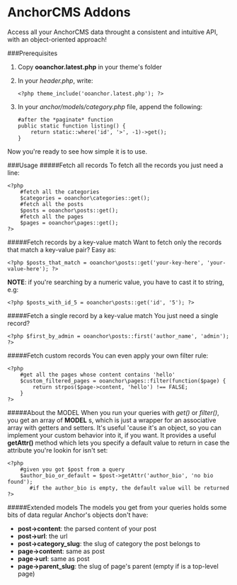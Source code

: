 AnchorCMS Addons
=========

Access all your AnchorCMS data throught a consistent and intuitive API, with an object-oriented approach!

###Prerequisites
 1. Copy **ooanchor.latest.php** in your theme's folder
 2. In your *header.php*, write:

        <?php theme_include('ooanchor.latest.php'); ?>

 3. In your *anchor/models/category.php* file, append the following:
  
        #after the *paginate* function
        public static function listing() {
            return static::where('id', '>', -1)->get();
        }

Now you're ready to see how simple it is to use.

###Usage
#####Fetch all records
To fetch all the records you just need a line:

    <?php
        #fetch all the categories
        $categories = ooanchor\categories::get();
        #fetch all the posts
        $posts = ooanchor\posts::get();
        #fetch all the pages
        $pages = ooanchor\pages::get();
    ?>

#####Fetch records by a key-value match
Want to fetch only the records that match a key-value pair? Easy as:

    <?php $posts_that_match = ooanchor\posts::get('your-key-here', 'your-value-here'); ?>

**NOTE**: if you're searching by a numeric value, you have to cast it to string, e.g:

    <?php $posts_with_id_5 = ooanchor\posts::get('id', '5'); ?>

#####Fetch a single record by a key-value match
You just need a single record? 

    <?php $first_by_admin = ooanchor\posts::first('author_name', 'admin'); ?>

#####Fetch custom records
You can even apply your own filter rule:

    <?php
        #get all the pages whose content contains 'hello'
        $custom_filtered_pages = ooanchor\pages::filter(function($page) {
            return strpos($page->content, 'hello') !== FALSE;
        }
    ?>

#####About the MODEL
When you run your queries with *get()* or *filter()*, you get an array of **MODEL** s, which is just a wrapper for an associative array with getters and setters. It's useful 'cause it's an object, so you can implement your custom behavior into it, if you want. It provides a useful **getAttr()** method which lets you specify a default value to return in case the attribute you're lookin for isn't set:

    <?php
        #given you got $post from a query
        $author_bio_or_default = $post->getAttr('author_bio', 'no bio found');
           #if the author_bio is empty, the default value will be returned
    ?>

#####Extended models
The models you get from your queries holds some bits of data regular Anchor's objects don't have:
 - **post->content**: the parsed content of your post
 - **post->url**: the url
 - **post->category_slug**: the slug of category the post belongs to
 - **page->content**: same as post
 - **page->url**: same as post
 - **page->parent_slug**: the slug of page's parent (empty if is a top-level page)
